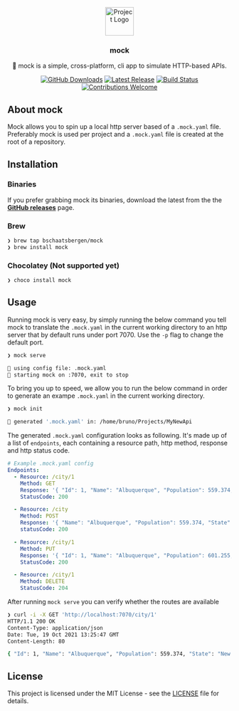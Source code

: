 <p align="center"><img src="https://twemoji.maxcdn.com/2/svg/1f4dd.svg" height="64" alt="Project Logo"></p>
<h3 align="center">mock</h3>
<p align="center">📡  mock is a simple, cross-platform, cli app to simulate HTTP-based APIs. </p>
<p align="center">
    <a href="https://github.com/bschaatsbergen/mock/releases"><img src="https://img.shields.io/github/downloads/bschaatsbergen/mock/total.svg" alt="GitHub Downloads"></a>
    <a href="https://github.com/bschaatsbergen/mock/releases/latest"><img src="https://img.shields.io/github/release/bschaatsbergen/mock.svg" alt="Latest Release"></a>
    <a href="https://github.com/bschaatsbergen/mock/actions/workflows/go.yaml"><img src="https://img.shields.io/github/workflow/status/bschaatsbergen/mock/Go" alt="Build Status"></a>
    <a href="https://github.com/bschaatsbergen/mock/issues"><img src="https://img.shields.io/badge/contributions-welcome-ff69b4.svg" alt="Contributions Welcome"></a>
</p>

## About mock

Mock allows you to spin up a local http server based of a `.mock.yaml` file. Preferably mock is used per project and a `.mock.yaml` file is created at the root of a repository.

## Installation

### Binaries 

If you prefer grabbing mock its binaries, download the latest from the the **[GitHub releases](https://github.com/bschaatsbergen/mock/releases)** page.

### Brew

```sh
❯ brew tap bschaatsbergen/mock
❯ brew install mock
```

### Chocolatey (Not supported yet)
```cmd
❯ choco install mock
```

## Usage

Running mock is very easy, by simply running the below command you tell mock to translate the `.mock.yaml` in the current working directory to an http server that by default runs under port 7070. Use the `-p` flag to change the default port.

```sh
❯ mock serve

📝 using config file: .mock.yaml
📡 starting mock on :7070, exit to stop
```

To bring you up to speed, we allow you to run the below command in order to generate an exampe `.mock.yaml` in the current working directory.

```sh
❯ mock init

🎉 generated '.mock.yaml' in: /home/bruno/Projects/MyNewApi
```

The generated `.mock.yaml` configuration looks as following. It's made up of a list of `endpoints`, each containing a resource path, http method, response and http status code. 

```yaml
# Example .mock.yaml config
Endpoints:
  - Resource: /city/1
    Method: GET
    Response: '{ "Id": 1, "Name": "Albuquerque", "Population": 559.374, "State": "New Mexico" }'
    StatusCode: 200

  - Resource: /city
    Method: POST
    Response: '{ "Name": "Albuquerque", "Population": 559.374, "State": "New Mexico" }'
    statusCode: 200

  - Resource: /city/1
    Method: PUT
    Response: '{ "Id": 1, "Name": "Albuquerque", "Population": 601.255, "State": "New Mexico" }'
    StatusCode: 200

  - Resource: /city/1
    Method: DELETE
    StatusCode: 204

```

After running `mock serve` you can verify whether the routes are available

```sh
❯ curl -i -X GET 'http://localhost:7070/city/1'
HTTP/1.1 200 OK
Content-Type: application/json
Date: Tue, 19 Oct 2021 13:25:47 GMT
Content-Length: 80

{ "Id": 1, "Name": "Albuquerque", "Population": 559.374, "State": "New Mexico" }
```


## License

This project is licensed under the MIT License - see the [LICENSE](LICENSE) file for details.
